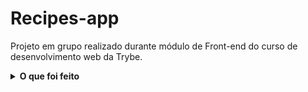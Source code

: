  # Recipes-app
 
Projeto em grupo realizado durante módulo de Front-end do curso de desenvolvimento web da Trybe.

<details>
  <summary><strong>O que foi feito</strong></summary></br>
  
Foi desenvolvido um app de receitas, utilizando o que há de mais moderno dentro do ecossistema React: Hooks e Context API!

Nele será possível: ver, buscar, filtrar, favoritar e acompanhar o progresso de preparação de receitas de comidas e bebidas!

**A base de dados seão 2 APIs distintas, uma para comidas e outra para bebidas.

<p align="center">
  <a href="#rocket-tecnologias">Tecnologias</a>&nbsp;&nbsp;&nbsp;|&nbsp;&nbsp;&nbsp;
  <a href="#information_source-como-usar">Como usar</a>&nbsp;&nbsp;&nbsp;|&nbsp;&nbsp;&nbsp;
</p>

## :rocket: Tecnologias

Esse projeto foi desenvolvido usando as seguintes tecnologias:

-  [React.js](https://reactjs.org/)
-  [React Testing Library](https://testing-library.com/docs/react-testing-library/intro/)
-  [Figma](https://figma.com/)
-  [VS Code](https://code.visualstudio.com/)

## :information_source: Como usar

Para clonar e rodar a aplicação, você precisará do [Git](https://git-scm.com), [VS Code](https://code.visualstudio.com/), [Node.js](https://nodejs.org/) and [NPM](https://www.npmjs.com/) . Da linha de comando:

```bash
# Clone o repositório
$ git clone https://github.com/CamilaPaiz/Recipes-app

# Instale as dependências
$ npm install

# Rode o app
$ npm start

```

<br/><br/>

<p>Projeto desenvolvido por:</p>
<ul>
  <li><a href="https://github.com/CamilaPaiz"/>Camila Paiz</a></li>
  <li><a href="https://github.com/Ignacio-fabianamaria"/>Fabiana Ignacio</a></li>
  <li><a href="https://github.com/LucasGFT"/>Lucas Gomes</a></li>
  <li><a href="https://github.com/CarlosCostaJr"/>Carlos Costa</a></li>
</ul>

<br/><br/>

